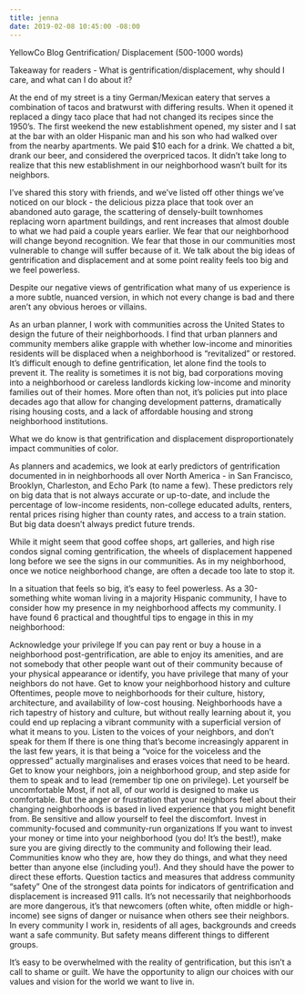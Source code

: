 ```yaml
---
title: jenna
date: 2019-02-08 10:45:00 -08:00
---
```


YellowCo Blog 
Gentrification/ Displacement (500-1000 words)

Takeaway for readers - What is gentrification/displacement, why should I care, and what can I do about it?

At the end of my street is a tiny German/Mexican eatery that serves a combination of tacos and bratwurst with differing results. When it opened it replaced a dingy taco place that had not changed its recipes since the 1950’s. The first weekend the new establishment opened, my sister and I sat at the bar with an older Hispanic man and his son who had walked over from the nearby apartments. We paid $10 each for a drink. We chatted a bit, drank our beer, and considered the overpriced tacos. It didn’t take long to realize that this new establishment in our neighborhood wasn’t built for its neighbors. 

I’ve shared this story with friends, and we’ve listed off other things we’ve noticed on our block - the delicious pizza place that took over an abandoned auto garage, the scattering of densely-built townhomes replacing worn apartment buildings, and rent increases that almost double to what we had paid a couple years earlier. We fear that our neighborhood will change beyond recognition. We fear that those in our communities most vulnerable to change will suffer because of it. We talk about the big ideas of gentrification and displacement and at some point reality feels too big and we feel powerless. 

Despite our negative views of gentrification what many of us experience is a more subtle, nuanced version, in which not every change is bad and there aren’t any obvious heroes or villains.

As an urban planner, I work with communities across the United States to design the future of their neighborhoods. I find that urban planners and community members alike grapple with whether low-income and minorities residents will be displaced when a neighborhood is “revitalized” or restored. It’s difficult enough to define gentrification, let alone find the tools to prevent it. The reality is sometimes it is not big, bad corporations moving into a neighborhood or careless landlords kicking low-income and minority families out of their homes. More often than not, it’s policies put into place decades ago that allow for changing development patterns, dramatically rising housing costs, and a lack of affordable housing and strong neighborhood institutions.

What we do know is that gentrification and displacement disproportionately impact communities of color. 

As planners and academics, we look at early predictors of gentrification documented in in neighborhoods all over North America - in San Francisco, Brooklyn, Charleston, and Echo Park (to name a few). These predictors rely on big data that is not always accurate or up-to-date, and include the percentage of low-income residents, non-college educated adults, renters, rental prices rising higher than county rates, and access to a train station. But big data doesn’t always predict future trends. 

While it might seem that good coffee shops, art galleries, and high rise condos signal coming gentrification, the wheels of displacement happened long before we see the signs in our communities. As in my neighborhood, once we notice neighborhood change, are often a decade too late to stop it.

In a situation that feels so big, it’s easy to feel powerless. As a 30-something white woman living in a majority Hispanic community, I have to consider how my presence in my neighborhood affects my community.  I have found 6 practical and thoughtful tips to engage in this in my neighborhood:

Acknowledge your privilege
If you can pay rent or buy a house in a neighborhood post-gentrification, are able to enjoy its amenities, and are not somebody that other people want out of their community because of your physical appearance or identify, you have privilege that many of your neighbors do not have.
Get to know your neighborhood history and culture
Oftentimes, people move to neighborhoods for their culture, history, architecture, and availability of low-cost housing. Neighborhoods have a rich tapestry of history and culture, but without really learning about it, you could end up replacing a vibrant community with a superficial version of what it means to you.
Listen to the voices of your neighbors, and don’t speak for them
If there is one thing that’s become increasingly apparent in the last few years, it is that being a “voice for the voiceless and the oppressed” actually marginalises and erases voices that need to be heard. Get to know your neighbors, join a neighborhood group, and step aside for them to speak and to lead (remember tip one on privilege).
Let yourself be uncomfortable
Most, if not all, of our world is designed to make us comfortable. But the anger or frustration that your neighbors feel about their changing neighborhoods is based in lived experience that you might benefit from. Be sensitive and allow yourself to feel the discomfort.
Invest in community-focused and community-run organizations
If you want to invest your money or time into your neighborhood (you do! It’s the best!), make sure you are giving directly to the community and following their lead. Communities know who they are, how they do things, and what they need better than anyone else (including you!). And they should have the power to direct these efforts. 
Question tactics and measures that address community “safety”
One of the strongest data points for indicators of gentrification and displacement is increased 911 calls. It’s not necessarily that neighborhoods are more dangerous, it’s that newcomers (often white, often middle or high-income) see signs of danger or nuisance when others see their neighbors. In every community I work in, residents of all ages, backgrounds and creeds want a safe community. But safety means different things to different groups. 

It’s easy to be overwhelmed with the reality of gentrification, but this isn’t a call to shame or guilt. We have the opportunity to align our choices with our values and vision for the world we want to live in. 
